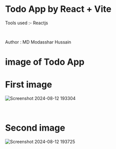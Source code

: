 # Todo App by React + Vite

Tools used :- Reactjs

<br/>

Author : MD Modasshar Hussain

# image of Todo App

# First image


![Screenshot 2024-08-12 193304](https://github.com/user-attachments/assets/61f41a6a-56f7-410c-a1e9-200020d837f6)

<br/>

# Second image

![Screenshot 2024-08-12 193725](https://github.com/user-attachments/assets/d0feaf56-92d7-4078-81e6-865ed9456691)


